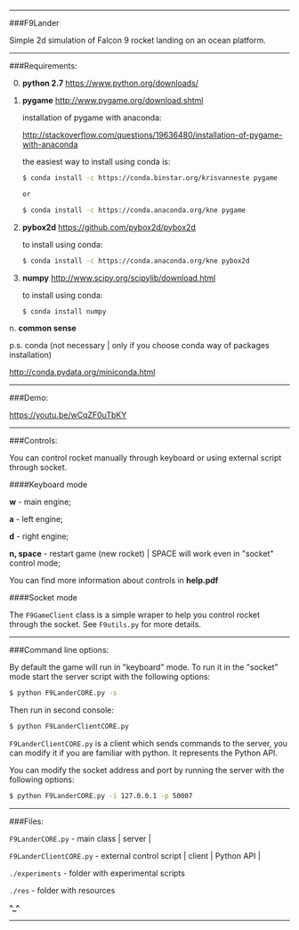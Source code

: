 ______________________________________________

###F9Lander

Simple 2d simulation of Falcon 9 rocket landing on an ocean platform.

______________________________________________

###Requirements:

0. **python 2.7**
https://www.python.org/downloads/

1. **pygame**
http://www.pygame.org/download.shtml

    installation of pygame with anaconda:

    http://stackoverflow.com/questions/19636480/installation-of-pygame-with-anaconda

    the easiest way to install using conda is:

    ```bash
    $ conda install -c https://conda.binstar.org/krisvanneste pygame

    or

    $ conda install -c https://conda.anaconda.org/kne pygame
    ```

2. **pybox2d**
https://github.com/pybox2d/pybox2d

    to install using conda:

    ```bash
    $ conda install -c https://conda.anaconda.org/kne pybox2d
    ```

3. **numpy**
http://www.scipy.org/scipylib/download.html

    to install using conda:

    ```bash
    $ conda install numpy
    ```

n. **common sense**

p.s. conda (not necessary | only if you choose conda way of packages installation)

http://conda.pydata.org/miniconda.html

______________________________________________

###Demo:

https://youtu.be/wCqZF0uTbKY

______________________________________________

###Controls:

You can control rocket manually through keyboard or using external script through socket.

####Keyboard mode

**w** - main engine;

**a** - left engine;

**d** - right engine;

**n, space** - restart game (new rocket) | SPACE will work even in "socket" control mode;

You can find more information about controls in **help.pdf**

####Socket mode

The `F9GameClient` class is a simple wraper to help you control rocket through the socket. See `F9utils.py` for more details.

______________________________________________

###Command line options:

By default the game will run in "keyboard" mode. To run it in the "socket" mode start the server script with the following options:

```bash
$ python F9LanderCORE.py -s
```

Then run in second console:

```bash
$ python F9LanderClientCORE.py
```

`F9LanderClientCORE.py` is a client which sends commands to the server, you can modify it if you are familiar with python. It represents the Python API.

You can modify the socket address and port by running the server with the following options:

```bash
$ python F9LanderCORE.py -i 127.0.0.1 -p 50007
```
______________________________________________

###Files:

`F9LanderCORE.py` - main class | server |

`F9LanderClientCORE.py` - external control script | client | Python API |

`./experiments` - folder with experimental scripts

`./res` - folder with resources

**^_^**
______________________________________________
